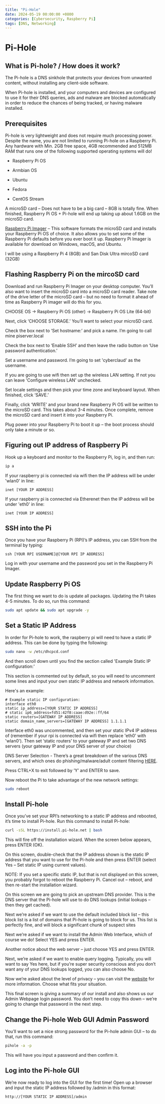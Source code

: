 ```yaml
---
title: "Pi-Hole"
date: 2024-05-19 00:00:00 +0800
categories: [Cybersecurity, Raspberry Pi]
tags: [DNS, Networking]
---
```


# Pi-Hole

## What is Pi-hole? / How does it work?

The Pi-hole is a DNS sinkhole that protects your devices from unwanted content, without installing any client-side software.

When Pi-hole is installed, and your computers and devices are configured to use it for their DNS queries, ads and malware are blocked automatically in order to reduce the chances of being tracked, or having malware installed.

## Prerequisites

Pi-hole is very lightweight and does not require much processing power. Despite the name, you are not limited to running Pi-hole on a Raspberry Pi. Any hardware with Min. 2GB free space, 4GB recommended and 512MB RAM that runs one of the following supported operating systems will do!

- Raspberry Pi OS

- Armbian OS

- Ubuntu

- Fedora

- CentOS Stream

A microSD card – Does not have to be a big card – 8GB is totally fine. When finished, Raspberry Pi OS + Pi-hole will end up taking up about 1.6GB on the microSD card.

[Raspberry Pi Imager][1] – This software formats the microSD card and installs your Raspberry Pi OS of choice. It also allows you to set some of the Raspberry Pi defaults before you ever boot it up. Raspberry Pi Imager is available for download on Windows, macOS, and Ubuntu.

I will be using a Raspberry Pi 4 (8GB) and San Disk Ultra mircoSD card (32GB)

## Flashing Raspberry Pi on the mircoSD card

Download and run Raspberry Pi Imager on your desktop computer. You’ll also want to insert the microSD card into a microSD card reader. Take note of the drive letter of the microSD card – but no need to format it ahead of time as Raspberry Pi imager will do this for you.

CHOOSE OS -> Raspberry Pi OS (other) -> Raspberry Pi OS Lite (64-bit)

Next, click ‘CHOOSE STORAGE.’ You’ll want to select your microSD card.

Check the box next to ‘Set hostname:’ and pick a name. I’m going to call mine piserver.local

Check the box next to ‘Enable SSH’ and then leave the radio button on ‘Use password authentication.’

Set a username and password. I’m going to set 'cyberclaud' as the username.

If you are going to use wifi then set up the wireless LAN setting. If not you can leave 'Configure wireless LAN' unchecked.

Set locale settings and then pick your time zone and keyboard layout. When finished, click ‘SAVE.’

Finally, click ‘WRITE’ and your brand new Raspberry Pi OS will be written to the microSD card. This takes about 3-4 minutes. Once complete, remove the microSD card and insert it into your Raspberry Pi.

Plug power into your Raspberry Pi to boot it up – the boot process should only take a minute or so.

## Figuring out IP address of Raspberry Pi

Hook up a keyboard and monitor to the Raspberry Pi, log in, and then run:

```bash
ip a
```

If your raspberry pi is connected via wifi then the IP address will be under 'wlan0' in line:

```
inet [YOUR IP ADDRESS]
```

If your raspberry pi is connected via Etherenet then the IP address will be under 'eth0' in line:

```
inet [YOUR IP ADDRESS]
```

## SSH into the Pi

Once you have your Raspberry Pi (RPI)’s IP address, you can SSH from the terminal by typing:

```
ssh [YOUR RPI USERNAME]@[YOUR RPI IP ADDRESS]
```
Log in with your username and the password you set in the Raspberry Pi Imager.

## Update Raspberry Pi OS

The first thing we want to do is update all packages. Updating the Pi takes 4-5 minutes. To do so, run this command:

```bash
sudo apt update && sudo apt upgrade -y
```
## Set a Static IP Address

In order for Pi-hole to work, the raspberry pi will need to have a static IP address. This can be done by typing the following:

```bash
sudo nano -w /etc/dhcpcd.conf
```

And then scroll down until you find the section called 'Example Static IP configuration:'

This section is commented out by default, so you will need to uncomment some lines and input your own static IP address and network information. 

Here's an example:

```
# Example static IP configuration:
interface eth0
static ip_address=[YOUR STATIC IP ADDRESS]
# static ip6_address=fd51:42f8:caae:d92e::ff/64
static routers=[GATEWAY IP ADDRESS]
static domain_name_servers=[GATEWAY IP ADDRESS] 1.1.1.1
```

Interface eth0 was uncommented, and then set your static IPv4 IP address of (remember if your rpi is connected via wifi then replace 'eth0' with 'wlan0'). Then set ‘static routers’ to your gateway IP and set two DNS servers (your gateway IP and your DNS server of your choice)

DNS Server Selection - There’s a great breakdown of the various DNS servers, and which ones do phishing/malware/adult content filtering [HERE][2].

Press CTRL+X to exit followed by ‘Y’ and ENTER to save.

Now reboot the Pi to take advantage of the new network settings:

```bash
sudo reboot
```

## Install Pi-hole

Once you’ve set your RPI’s networking to a static IP address and rebooted, it’s time to install Pi-hole. Run this command to install Pi-hole:

```bash
curl -sSL https://install.pi-hole.net | bash
```

This will fire off the installation wizard. When the screen below appears, press ENTER (OK).

On this screen, double-check that the IP address shown is the static IP address that you want to use for the Pi-hole and then press ENTER (select Yes – Set static IP using current values).

NOTE: If you set a specific static IP, but that is not displayed on this screen, you probably forgot to reboot the Raspberry Pi. Cancel out – reboot, and then re-start the installation wizard.

On this screen we are going to pick an upstream DNS provider. This is the DNS server that the Pi-hole will use to do DNS lookups (initial lookups – then they get cached).

Next we’re asked if we want to use the default included block list – this block list is a list of domains that Pi-hole is going to block for us. This list is perfectly fine, and will block a significant chunk of suspect sites

Next we’re asked if we want to install the Admin Web Interface, which of course we do! Select YES and press ENTER.

Another notice about the web server – just choose YES and press ENTER.

Next, we’re asked if we want to enable query logging. Typically, you will want to say Yes here, but if you’re super security conscious and you don’t want any of your DNS lookups logged, you can also choose No.

Now we’re asked about the level of privacy – you can visit the [website][3] for more information. Choose what fits your situation.

This final screen is giving a summary of our install and also shows us our Admin Webpage login password. You don’t need to copy this down – we’re going to change that password in the next step.

## Change the Pi-hole Web GUI Admin Password

You’ll want to set a nice strong password for the Pi-hole admin GUI – to do that, run this command:

```bash
pihole -a -p
```

This will have you input a password and then confirm it.

## Log into the Pi-hole GUI

We’re now ready to log into the GUI for the first time! Open up a browser and input the static IP address followed by /admin in this format:

```
http://[YOUR STATIC IP ADDRESS]/admin
```


[1]: https://www.raspberrypi.com/software/
[2]: https://docs.pi-hole.net/guides/dns/upstream-dns-providers/
[3]: https://docs.pi-hole.net/ftldns/privacylevels/
